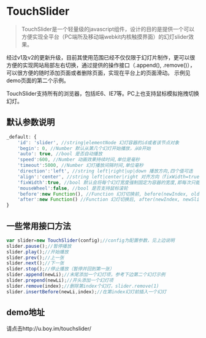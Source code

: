 TouchSlider
===========

> TouchSlider是一个轻量级的javascript组件，设计的目的是提供一个可以方便实现全平台（PC端所及移动端webkit内核触摸界面）的幻灯slider效果。

经过v1及v2的更新升级，目前其使用范围已经不仅仅限于幻灯片制作，更可以很方便的实现网站局部左右切换，通过提供的操作接口（.append(), .remove()），可以很方便的随时添加页面或者删除页面，实现在平台上的页面滑动。
示例见demo页面的第二个示例。

TouchSlider支持所有的浏览器，包括IE6、IE7等。PC上也支持鼠标模拟拖拽切换幻灯。

## 默认参数说明
```javascript
_default: {
    'id': 'slider', //string|elementNode 幻灯容器的id或者该节点对象
    'begin': 0, //Number 默认从第几个幻灯开始播放，从0开始
    'auto': true, //bool 是否自动播放
    'speed':600, //Number 动画效果持续时间,单位是毫秒
    'timeout':5000, //Number 幻灯播放间隔时间,单位毫秒
    'direction':'left', //string left|right|up|down 播放方向,四个值可选
    'align':'center', //string left|center|right 对齐方向（fixWidth=true情况下无效），靠左对齐（ipad版appStore上截图展现方式）、居中对齐（iphone版appStore上截图展现方式）、靠右对齐
    'fixWidth':true, //bool 默认会将每个幻灯宽度强制固定为容器的宽度,即每次只能看到一张幻灯；false的情况参见下方第一个例子
    'mouseWheel':false, //bool 是否支持鼠标滚轮
    'before':new Function(), //Function 幻灯切换前, before(newIndex, oldSlide)
    'after':new Function() //Function 幻灯切换后, after(newIndex, newSlide)
}
````
## 一些常用接口方法
```javascript
var slider=new TouchSlider(config);//config为配置参数，见上边说明
slider.pause();//暂停播放
slider.play();//开始播放
slider.prev();//上一张
slider.next();//下一张
slider.stop();//停止播放（暂停并回到第一张）
slider.append(newLi);//末尾添加一个幻灯项，参考下边第二个幻灯示例
slider.prepend(newLi);//开头添加一个幻灯项
slider.remove(index);//删除第index个幻灯，slider.remove(1)
slider.insertBefore(newLi,index);//在第index幻灯前插入一个幻灯
````

## demo地址
请点击http://u.boy.im/touchslider/
